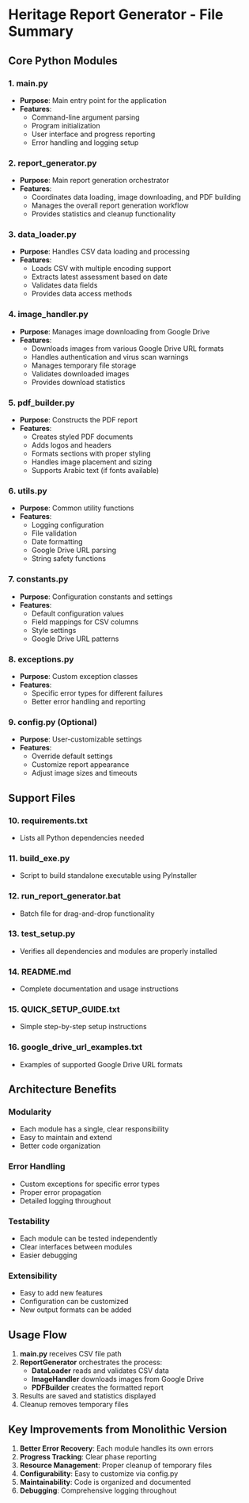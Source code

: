 # Heritage Report Generator - File Summary

## Core Python Modules

### 1. **main.py**
- **Purpose**: Main entry point for the application
- **Features**:
  - Command-line argument parsing
  - Program initialization
  - User interface and progress reporting
  - Error handling and logging setup

### 2. **report_generator.py**
- **Purpose**: Main report generation orchestrator
- **Features**:
  - Coordinates data loading, image downloading, and PDF building
  - Manages the overall report generation workflow
  - Provides statistics and cleanup functionality

### 3. **data_loader.py**
- **Purpose**: Handles CSV data loading and processing
- **Features**:
  - Loads CSV with multiple encoding support
  - Extracts latest assessment based on date
  - Validates data fields
  - Provides data access methods

### 4. **image_handler.py**
- **Purpose**: Manages image downloading from Google Drive
- **Features**:
  - Downloads images from various Google Drive URL formats
  - Handles authentication and virus scan warnings
  - Manages temporary file storage
  - Validates downloaded images
  - Provides download statistics

### 5. **pdf_builder.py**
- **Purpose**: Constructs the PDF report
- **Features**:
  - Creates styled PDF documents
  - Adds logos and headers
  - Formats sections with proper styling
  - Handles image placement and sizing
  - Supports Arabic text (if fonts available)

### 6. **utils.py**
- **Purpose**: Common utility functions
- **Features**:
  - Logging configuration
  - File validation
  - Date formatting
  - Google Drive URL parsing
  - String safety functions

### 7. **constants.py**
- **Purpose**: Configuration constants and settings
- **Features**:
  - Default configuration values
  - Field mappings for CSV columns
  - Style settings
  - Google Drive URL patterns

### 8. **exceptions.py**
- **Purpose**: Custom exception classes
- **Features**:
  - Specific error types for different failures
  - Better error handling and reporting

### 9. **config.py** (Optional)
- **Purpose**: User-customizable settings
- **Features**:
  - Override default settings
  - Customize report appearance
  - Adjust image sizes and timeouts

## Support Files

### 10. **requirements.txt**
- Lists all Python dependencies needed

### 11. **build_exe.py**
- Script to build standalone executable using PyInstaller

### 12. **run_report_generator.bat**
- Batch file for drag-and-drop functionality

### 13. **test_setup.py**
- Verifies all dependencies and modules are properly installed

### 14. **README.md**
- Complete documentation and usage instructions

### 15. **QUICK_SETUP_GUIDE.txt**
- Simple step-by-step setup instructions

### 16. **google_drive_url_examples.txt**
- Examples of supported Google Drive URL formats

## Architecture Benefits

### Modularity
- Each module has a single, clear responsibility
- Easy to maintain and extend
- Better code organization

### Error Handling
- Custom exceptions for specific error types
- Proper error propagation
- Detailed logging throughout

### Testability
- Each module can be tested independently
- Clear interfaces between modules
- Easier debugging

### Extensibility
- Easy to add new features
- Configuration can be customized
- New output formats can be added

## Usage Flow

1. **main.py** receives CSV file path
2. **ReportGenerator** orchestrates the process:
   - **DataLoader** reads and validates CSV data
   - **ImageHandler** downloads images from Google Drive
   - **PDFBuilder** creates the formatted report
3. Results are saved and statistics displayed
4. Cleanup removes temporary files

## Key Improvements from Monolithic Version

1. **Better Error Recovery**: Each module handles its own errors
2. **Progress Tracking**: Clear phase reporting
3. **Resource Management**: Proper cleanup of temporary files
4. **Configurability**: Easy to customize via config.py
5. **Maintainability**: Code is organized and documented
6. **Debugging**: Comprehensive logging throughout
